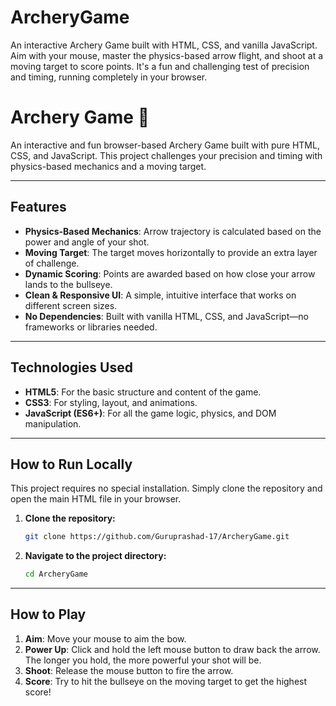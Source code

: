 # ArcheryGame
An interactive Archery Game built with HTML, CSS, and vanilla JavaScript. Aim with your mouse, master the physics-based arrow flight, and shoot at a moving target to score points. It's a fun and challenging test of precision and timing, running completely in your browser.
# Archery Game 🏹

An interactive and fun browser-based Archery Game built with pure HTML, CSS, and JavaScript. This project challenges your precision and timing with physics-based mechanics and a moving target.

---

## Features

* **Physics-Based Mechanics**: Arrow trajectory is calculated based on the power and angle of your shot.
* **Moving Target**: The target moves horizontally to provide an extra layer of challenge.
* **Dynamic Scoring**: Points are awarded based on how close your arrow lands to the bullseye.
* **Clean & Responsive UI**: A simple, intuitive interface that works on different screen sizes.
* **No Dependencies**: Built with vanilla HTML, CSS, and JavaScript—no frameworks or libraries needed.

---
## Technologies Used

* **HTML5**: For the basic structure and content of the game.
* **CSS3**: For styling, layout, and animations.
* **JavaScript (ES6+)**: For all the game logic, physics, and DOM manipulation.

---

## How to Run Locally

This project requires no special installation. Simply clone the repository and open the main HTML file in your browser.

1. **Clone the repository:**
    ```bash
    git clone https://github.com/Guruprashad-17/ArcheryGame.git
    ```  

2.  **Navigate to the project directory:**
    ```bash
    cd ArcheryGame
    ```

---

## How to Play

1.  **Aim**: Move your mouse to aim the bow.
2.  **Power Up**: Click and hold the left mouse button to draw back the arrow. The longer you hold, the more powerful your shot will be.
3.  **Shoot**: Release the mouse button to fire the arrow.
4.  **Score**: Try to hit the bullseye on the moving target to get the highest score!

